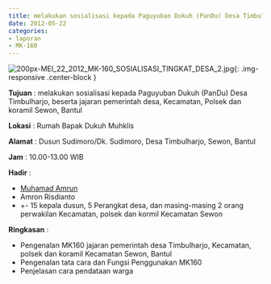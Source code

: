 ```yaml
---
title: melakukan sosialisasi kepada Paguyuban Dukuh (PanDu) Desa Timbulharjo, beserta jajaran pemerintah desa, Kecamatan, Polsek dan koramil Sewon, Bantul
date: 2012-05-22
categories:
- laporan
- MK-160
---
```


![200px-MEI_22_2012_MK-160_SOSIALISASI_TINGKAT_DESA_2.jpg](/uploads/200px-MEI_22_2012_MK-160_SOSIALISASI_TINGKAT_DESA_2.jpg){: .img-responsive .center-block }

**Tujuan** : melakukan sosialisasi kepada Paguyuban Dukuh (PanDu) Desa Timbulharjo, beserta jajaran pemerintah desa, Kecamatan, Polsek dan koramil Sewon, Bantul

**Lokasi** : Rumah Bapak Dukuh Muhklis 

**Alamat** : Dusun Sudimoro/Dk. Sudimoro, Desa Timbulharjo, Sewon, Bantul 

**Jam** : 10.00-13.00 WIB 

**Hadir** : 
* [Muhamad Amrun](http://wiki.ciptamedia.org/wiki/Muhamad_Amrun)
* Amron Risdianto
* +- 15 kepala dusun, 5 Perangkat desa, dan masing-masing 2 orang perwakilan Kecamatan, polsek dan kormil Kecamatan Sewon

**Ringkasan** : 
* Pengenalan MK160 jajaran pemerintah desa Timbulharjo, Kecamatan, polsek dan koramil Kecamatan Sewon, Bantul
* Pengenalan tata cara dan Fungsi Penggunakan MK160
* Penjelasan cara pendataan warga
